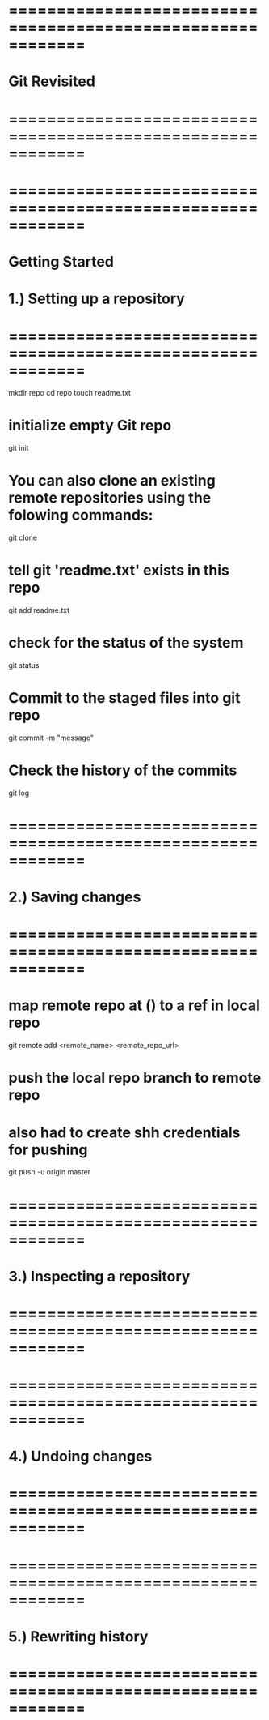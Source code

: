 # ============================================================
# Git Revisited
# ============================================================

# ============================================================
# Getting Started
# 1.) Setting up a repository 
# ============================================================

mkdir repo
cd repo
touch readme.txt

# initialize empty Git repo 
git init

# You can also clone an existing remote repositories using the folowing commands:
git clone <repo url>

# tell git 'readme.txt' exists in this repo
git add readme.txt

# check for the status of the system
git status

# Commit to the staged files into git repo
git commit -m "message"

# Check the history of the commits
git log

# ============================================================
# 2.) Saving changes 
# ============================================================

# map remote repo at () to a ref in local repo
git remote add <remote_name> <remote_repo_url>

# push the local repo branch to remote repo
# also had to create shh credentials for pushing
git push -u origin master





# ============================================================
# 3.) Inspecting a repository
# ============================================================





# ============================================================
# 4.) Undoing changes
# ============================================================



# ============================================================
# 5.) Rewriting history
# ============================================================




